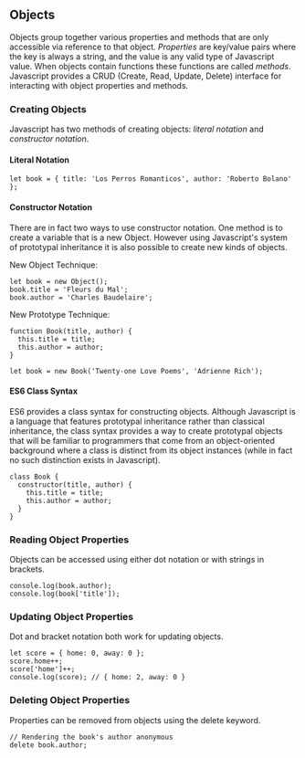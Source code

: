 ## Objects

Objects group together various properties and methods that are only accessible via reference to that object. *Properties* are key/value pairs where the key is always a string, and the value is any valid type of Javascript value. When objects contain functions these functions are called *methods*. Javascript provides a CRUD (Create, Read, Update, Delete) interface for interacting with object properties and methods.

### Creating Objects

Javascript has two methods of creating objects: *literal notation* and *constructor notation*.

#### Literal Notation

`let book = { title: 'Los Perros Romanticos', author: 'Roberto Bolano' };`

#### Constructor Notation

There are in fact two ways to use constructor notation. One method is to create a variable that is a new Object. However using Javascript's system of prototypal inheritance it is also possible to create new kinds of objects.

New Object Technique:

```
let book = new Object();
book.title = 'Fleurs du Mal';
book.author = 'Charles Baudelaire';
```

New Prototype Technique:

```
function Book(title, author) {
  this.title = title;
  this.author = author;
}

let book = new Book('Twenty-one Love Poems', 'Adrienne Rich');
```

#### ES6 Class Syntax

ES6 provides a class syntax for constructing objects. Although Javascript is a language that features prototypal inheritance rather than classical inheritance, the class syntax provides a way to create prototypal objects that will be familiar to programmers that come from an object-oriented background where a class is distinct from its object instances (while in fact no such distinction exists in Javascript).

```
class Book {
  constructor(title, author) {
    this.title = title;
    this.author = author;
  }
}
```

### Reading Object Properties

Objects can be accessed using either dot notation or with strings in brackets.

```
console.log(book.author);
console.log(book['title']);
```

### Updating Object Properties

Dot and bracket notation both work for updating objects.

```
let score = { home: 0, away: 0 };
score.home++;
score['home']++;
console.log(score); // { home: 2, away: 0 }
```

### Deleting Object Properties

Properties can be removed from objects using the delete keyword.

```
// Rendering the book's author anonymous
delete book.author;
```
